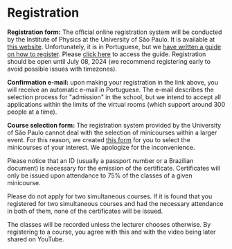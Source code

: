 # Registration

**Registration form:** The official online registration system will be conducted by the Institute of Physics at the University of São Paulo. It is available at [this website](https://uspdigital.usp.br/apolo/inscricaoPublicaFormTurmaListar?codund=43&codcurceu=430400057&codedicurceu=24001&numseqofeedi=1&oriins=W). Unfortunately, it is in Portuguese, but we [have written a guide on how to register](https://graspschool.github.io/2024/registration/guide). Please [click here](https://graspschool.github.io/2024/registration/guide) to access the guide. Registration should be open until July 08, 2024 (we recommend registering early to avoid possible issues with timezones). 

**Confirmation e-mail:** upon making your registration in the link above, you will receive an automatic e-mail in Portuguese. The e-mail describes the selection process for "admission" in the school, but we intend to accept all applications within the limits of the virtual rooms (which support around 300 people at a time).

**Course selection form:** The registration system provided by the University of São Paulo cannot deal with the selection of minicourses within a larger event. For this reason, we created [this form](https://forms.gle/mvNoXsiyR5Z2TtfQ6) for you to select the minicourses of your interest. We apologize for the inconvenience.

Please notice that an ID (usually a passport number or a Brazilian document) is necessary for the emission of the certificate. Certificates will only be issued upon attendance to 75% of the classes of a given minicourse. 

Please do not apply for two simultaneous courses. If it is found that you registered for two simultaneous courses and had the necessary attendance in both of them, none of the certificates will be issued.

The classes will be recorded unless the lecturer chooses otherwise. By registering to a course, you agree with this and with the video being later shared on YouTube. 

<!--<iframe src="https://docs.google.com/forms/d/e/1FAIpQLSezYedk0_Odr30i21Pu58MEYHWkdPP1VJpJEXz9Id91ENH_-w/viewform?embedded=true" width="640" height="600" frameborder="0" marginheight="0" marginwidth="0">Loading…</iframe>-->

